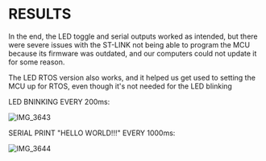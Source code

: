 # RESULTS
In the end, the LED toggle and serial outputs worked as intended, but there were severe issues with the ST-LINK not being able to program the MCU because its firmware was outdated, and our computers could not update it for some reason.

The LED RTOS version also works, and it helped us get used to setting the MCU up for RTOS, even though it's not needed for the LED blinking

LED BNINKING EVERY 200ms:

![IMG_3643](https://github.com/user-attachments/assets/f2ac19f6-1277-4ddb-8691-f0e6a4b4ebcd)

SERIAL PRINT "HELLO WORLD!!!" EVERY 1000ms:

![IMG_3644](https://github.com/user-attachments/assets/3b6328e4-45fa-442b-853f-ba3faee0f121)
